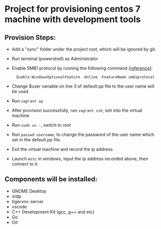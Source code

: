 # Project for provisioning centos 7 machine with development tools

## Provision Steps:
+ Add a "sync" folder under the project root, which will be ignored by git.
+ Run terminal (powershell) as Administrator
+ Enable SMB1 protocol by running the following command [[reference](https://docs.microsoft.com/en-us/virtualization/community/team-blog/2017/20170706-vagrant-and-hyper-v-tips-and-tricks)]:

        Enable-WindowsOptionalFeature -Online -FeatureName smb1protocol
+ Change $user variable on line 3 of default.pp file to the user name will be used.
+ Run *`vagrant up`*
+ After provision successfully, run *`vagrant ssh`*, ssh into the virtual machine
+ Run *`sudo su -`*, switch to *root*
+ Run *`passwd username`*, to change the password of the user name which set in the default.pp file.
+ Exit the virtual machine and record the ip address.
+ Launch *`mstc`* in windows, input the ip address recorded above, then connect to it.

## Components will be installed:
+ GNOME Desktop
+ xrdp 
+ tigervnc-server
+ vscode
+ C++ Development Kit (gcc, g++ and etc)
+ Go
+ Git
